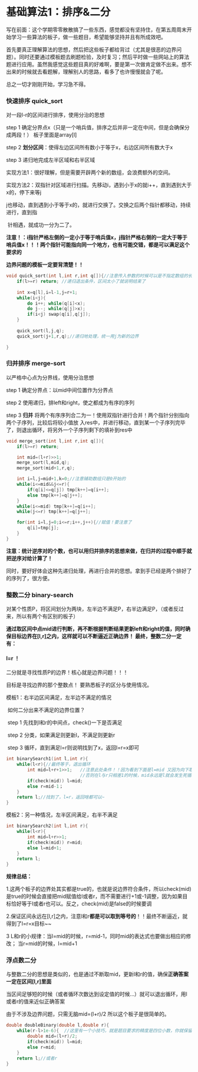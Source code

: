 # 基础算法1：排序&二分

写在前面：这个学期零零散散搞了一些东西，感觉都没有坚持住，在第五周周末开始学习一些算法的板子，做一些题目，希望能够坚持并且有所成效吧。

首先要真正理解算法的思想，然后把这些板子都给背过（尤其是很恶的边界问题）。同时还要通过模板题去刷题检验，及时复习；然后平时做一些网站上的算法题进行应用。虽然我感觉这些题目真的好难啊，要是第一次做肯定做不出来。想不出来的时候就去看题解，理解别人的思路，看多了也许慢慢就会了呢。

总之一切才刚刚开始，学习急不得。

### 快速排序 quick_sort

对一段l-r的区间进行排序，使用分治的思想

step 1 确定分界点x（只是一个哨兵值，排序之后并非一定在中间，但是会确保分成两段！）  板子里面是array[l]

step 2  **划分区间**：使得左边区间所有数小于等于x，右边区间所有数大于x

step 3 递归地完成左半区域和右半区域



实现方法1：很好理解，但是需要开辟两个新的数组，会浪费额外的空间。

实现方法2：双指针对区域进行扫描。先移动i，遇到小于x的就i++，直到遇到大于x的，停下来等j

​			j也移动，直到遇到小于等于x的，就进行交换了。交换之后两个指针都移动，持续进行，直到指

​			针相遇，就成功一分为二了。

**注意！：i指针严格左侧的一定小于等于哨兵值x，j指针严格右侧的一定大于等于哨兵值x！！！两个指针可能指向同一个地方，也有可能交错，都是可以满足这个要求的**

**边界问题的模板一定要背清楚！！**



```cpp
void quick_sort(int l,int r,int q[]){//注意传入参数的时候可以是不指定数组的长度的
    if(l>=r) return; //递归退出条件，区间太小了就说明结束了
    
    int x=q[l],i=l-1,j=r+1;
    while(i<j){
        do i++; while(q[i]<x);
    	do j--; while(q[j]>x);
        if(i<j) swap(q[i],q[j]);
    }
    
    quick_sort(l,j,q);
    quick_sort(j+1,r,q);//递归地处理，统一用j为新的边界
   
}
```



### 归并排序 merge-sort

以严格中心点为分界线，使用分治思想

step 1 确定分界点：以mid中间位置作为分界点

step 2 使用递归，排left和right，使之都成为有序的序列

step 3 **归并** 将两个有序序列合二为一！使用双指针进行合并！两个指针分别指向两个子序列，比较后将较小值放		入res中，并进行移动，直到某一个子序列完毕了，则退出循环，将另外一个子序列剩下的填补到res中

```cpp
void merge_sort(int l,int r,int q[]){
    if(l>=r) return;

    int mid=(l+r)>>1;
    merge_sort(l,mid,q);
    merge_sort(mid+1,r,q);

    int i=l,j=mid+1,k=0;//注意辅助数组只是0开始的
    while(i<=mid&&j<=r){
        if(q[i]<=q[j]) tmp[k++]=q[i++];
        else tmp[k++]=q[j++];
    }
    while(i<=mid) tmp[k++]=q[i++];
    while(j<=r) tmp[k++]=q[j++];

    for(int i=l,j=0;i<=r;i++,j++){//赋值！要注意了
        q[i]=tmp[j];
    }
}

```

**注意：统计逆序对的个数，也可以用归并排序的思想来做，在归并的过程中顺手就把逆序对给计算了！**

同时，要好好体会这种先递归处理，再进行合并的思想。拿到手已经是两个排好了的序列了，很方便。



### 整数二分 binary-search

对某个性质P，将区间划分为两块，左半边不满足P，右半边满足P，（或者反过来，所以有两个有区别的板子）

**通过取区间中点mid进行判断，再不断根据判断结果更新left和right的值，同时确保目标边界在[l,r]之内，这样就可以不断逼近正确边界！  最终，整数二分一定有：**

#### l=r  ！



二分就是寻找性质P的边界！核心就是边界问题！！！

目标是寻找边界的那个整数点！ 要熟悉板子的区分与使用情况。



模板1：右半边区间满足，左半边不满足的情况

​	如何二分出来不满足的边界位置？

​	step 1 先找到l和r的中间点，check()一下是否满足

​	step 2 分类，如果满足则更新l，不满足则更新r

​	step 3 循环，直到满足l=r则说明找到了x，返回l=r=x即可

```cpp
int binarySearch1(int l,int r){
    while(l<r){//最终等于，退出循环
        int mid=l+r+1>>1;   //注意此处条件！！因为看到下面是l=mid 又因为向下取整特性，这里必须+1
        					//否则在l与r只相差1的时候，mid永远是l就会发生死循环。
        if(check(mid)) l=mid;
        else r=mid-1；
    }
    return l;//找到了，l=r，返回啥都可以~
}
```



模板2：另一种情况，左半区间满足，右半不满足

```cpp
int binarySearch2(int l,int r){
    while(l<r){
        int mid=l+r>>1;
        if(check(mid)) r=mid;
        else l=mid+1;
    }
    return l;
}

```

**规律总结：**

1.这两个板子的边界处其实都是true的，也就是说边界符合条件，所以check(mid)是true的时候会直接把mid赋值给l或者r，而不需要进行+1或-1调整，因为如果目标恰好等于l或者r也可以。反之，check(mid)是false的时候要调

2.保证区间永远在[l,r]之内，注意l和r**都是可以取到等号的**！！最终不断逼近，就得到了l=r=x目标~~

3 L和r的小规律：当l=mid的时候，r=mid-1，同时mid的表达式也要做出相应的修改；   当r=mid的时候，l=mid+1 



### 浮点数二分

与整数二分的思想是类似的，也是通过不断取mid，更新l和r的值，确保**正确答案一定在区间[l,r]里面**

当区间足够短的时候（或者循环次数达到设定值的时候…）就可以退出循环，用l或者r的值来近似正确答案

由于不涉及边界问题，只需无脑mid=(l+r)/2 所以这个板子是很简单的。

```cpp
double doubleBinary(double l,double r){
    while(r-l>1e-6){  //这里有一个小技巧，就是题目要求的精度是四位小数，你就保留到1e-6，多2位就可以
        double mid=(l+r)/2;
        if(check(mid)) l=mid;
        else r=mid;
    }
    return l;//或者r
}
```







